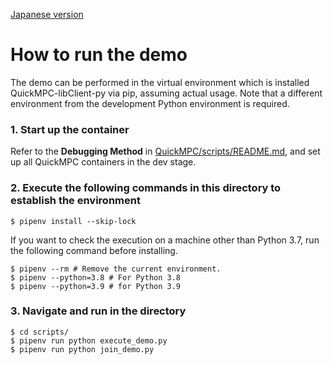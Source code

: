 [Japanese version](./README-ja.md)

# How to run the demo
The demo can be performed in the virtual environment which is installed QuickMPC-libClient-py via pip, assuming actual usage. Note that a different environment from the development Python environment is required.

### 1. Start up the container
Refer to the **Debugging Method** in [QuickMPC/scripts/README.md](../../scripts/README.md), and set up all QuickMPC containers in the dev stage.

### 2. Execute the following commands in this directory to establish the environment
```console
$ pipenv install --skip-lock
```
If you want to check the execution on a machine other than Python 3.7, run the following command before installing.
```console $ pipenv install --skip-lock
$ pipenv --rm # Remove the current environment.
$ pipenv --python=3.8 # For Python 3.8
$ pipenv --python=3.9 # for Python 3.9
```

### 3. Navigate and run in the directory
```console
$ cd scripts/
$ pipenv run python execute_demo.py
$ pipenv run python join_demo.py
```
